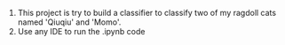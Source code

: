 1. This project is try to build a classifier to classify two of my ragdoll cats named 'Qiuqiu' and 'Momo'. 
2. Use any IDE to run the .ipynb code